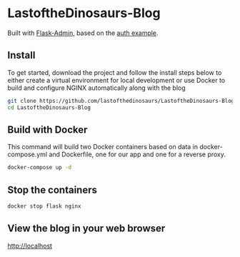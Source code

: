 # LastoftheDinosaurs-Blog
Built with [Flask-Admin](https://github.com/flask-admin/flask-admin), based on the [auth example](https://github.com/flask-admin/flask-admin/tree/master/examples/auth).

## Install
To get started, download the project and follow the install steps below to either create a virtual environment for local development or use Docker to build and configure NGINX automatically along with the blog 

```bash
git clone https://github.com/lastofthedinosaurs/LastoftheDinosaurs-Blog.git
cd LastoftheDinosaurs-Blog
``` 
## Build with Docker
This command will build two Docker containers based on data in docker-compose.yml and Dockerfile, one for our app and one for a reverse proxy.
```bash
docker-compose up -d
``` 

## Stop the containers
```bash
docker stop flask nginx
```

## View the blog in your web browser
[http://localhost](http://localhost)